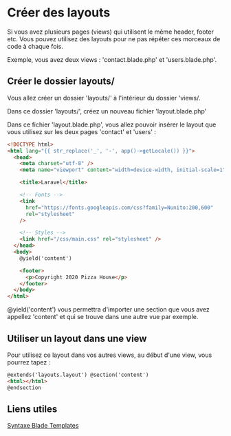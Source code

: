 # Créer des layouts

Si vous avez plusieurs pages (views) qui utilisent le même header, footer etc. Vous pouvez utilisez des layouts pour ne pas répéter ces morceaux de code à chaque fois.

Exemple, vous avez deux views : 'contact.blade.php' et 'users.blade.php'.

## Créer le dossier layouts/

Vous allez créer un dossier 'layouts/' à l'intérieur du dossier 'views/.

Dans ce dossier 'layouts/', créez un nouveau fichier 'layout.blade.php'

Dans ce fichier 'layout.blade.php', vous allez pouvoir insérer le layout que vous utilisez sur les deux pages 'contact' et 'users' :

```html
<!DOCTYPE html>
<html lang="{{ str_replace('_', '-', app()->getLocale()) }}">
  <head>
    <meta charset="utf-8" />
    <meta name="viewport" content="width=device-width, initial-scale=1" />

    <title>Laravel</title>

    <!-- Fonts -->
    <link
      href="https://fonts.googleapis.com/css?family=Nunito:200,600"
      rel="stylesheet"
    />

    <!-- Styles -->
    <link href="/css/main.css" rel="stylesheet" />
  </head>
  <body>
    @yield('content')

    <footer>
      <p>Copyright 2020 Pizza House</p>
    </footer>
  </body>
</html>
```

@yield('content') vous permettra d'importer une section que vous avez appellez 'content' et qui se trouve dans une autre vue par exemple.

## Utiliser un layout dans une view

Pour utilisez ce layout dans vos autres views, au début d'une view, vous pourrez tapez :

```html
@extends('layouts.layout') @section('content')
<html></html>
@endsection
```

## Liens utiles

[Syntaxe Blade Templates](https://laravel.com/docs/8.x/blade)

